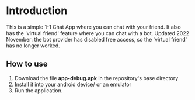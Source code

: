 # Introduction
This is a simple 1-1 Chat App where you can chat with your friend.
It also has the 'virtual friend' feature where you can chat with a bot.
Updated 2022 November: the bot provider has disabled free access, so the 'virtual friend' has no longer worked.

## How to use
1. Download the file **app-debug.apk** in the repository's base directory
2. Install it into your android device/ or an emulator
3. Run the application.
